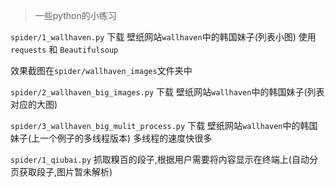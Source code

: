 > 一些python的小练习

`spider/1_wallhaven.py` 下载 壁纸网站`wallhaven`中的韩国妹子(列表小图)
使用 `requests` 和 `Beautifulsoup`

效果截图在`spider/wallhaven_images`文件夹中


`spider/2_wallhaven_big_images.py` 下载 壁纸网站`wallhaven`中的韩国妹子(列表对应的大图)

`spider/3_wallhaven_big_mulit_process.py` 下载 壁纸网站`wallhaven`中的韩国妹子(上一个例子的多线程版本)
多线程的速度快很多

`spider/1_qiubai.py` 抓取糗百的段子,根据用户需要将内容显示在终端上(自动分页获取段子,图片暂未解析)